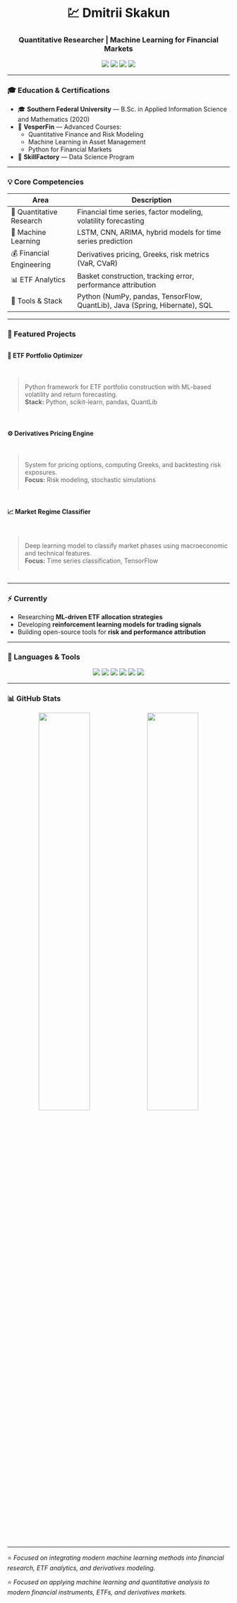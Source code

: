 <!-- Header -->
<h1 align="center">💹 Dmitrii Skakun</h1>
<h3 align="center">Quantitative Researcher | Machine Learning for Financial Markets</h3>

<p align="center">
  <a href="mailto:skakundima.458@gmail.com"><img src="https://img.shields.io/badge/Email-Contact-blue?style=for-the-badge&logo=gmail&logoColor=white"></a>
  <a href="https://t.me/alphacvant"><img src="https://img.shields.io/badge/Telegram-@alphacvant-1DA1F2?style=for-the-badge&logo=telegram&logoColor=white"></a>
  <a href="https://www.instagram.com/skakun_dr/"><img src="https://img.shields.io/badge/Instagram-@skakun__dr-E4405F?style=for-the-badge&logo=instagram&logoColor=white"></a>
  <a href="https://docs.google.com/document/d/1mFW-KvKdRvh215H-RKDGZ9Q7Mm44FFyk/edit?usp=share_link&ouid=116946619609232368555&rtpof=true&sd=true"><img src="https://img.shields.io/badge/CV-English-green?style=for-the-badge&logo=googledocs&logoColor=white"></a>
</p>

---

### 🎓 Education & Certifications

- 🎓 **Southern Federal University** — B.Sc. in Applied Information Science and Mathematics (2020)  
- 📘 **VesperFin** — Advanced Courses:
  - Quantitative Finance and Risk Modeling  
  - Machine Learning in Asset Management  
  - Python for Financial Markets  
- 🧠 **SkillFactory** — Data Science Program  

---

### 💡 Core Competencies

| Area | Description |
|------|--------------|
| 🧮 Quantitative Research | Financial time series, factor modeling, volatility forecasting |
| 🤖 Machine Learning | LSTM, CNN, ARIMA, hybrid models for time series prediction |
| 💰 Financial Engineering | Derivatives pricing, Greeks, risk metrics (VaR, CVaR) |
| 📊 ETF Analytics | Basket construction, tracking error, performance attribution |
| 🧠 Tools & Stack | Python (NumPy, pandas, TensorFlow, QuantLib), Java (Spring, Hibernate), SQL |

---

### 📂 Featured Projects

<div style="display:flex; flex-direction:column; gap:12px;">

**🧩 ETF Portfolio Optimizer**  
> Python framework for ETF portfolio construction with ML-based volatility and return forecasting.  
**Stack:** Python, scikit-learn, pandas, QuantLib  

**⚙️ Derivatives Pricing Engine**  
> System for pricing options, computing Greeks, and backtesting risk exposures.  
**Focus:** Risk modeling, stochastic simulations  

**📈 Market Regime Classifier**  
> Deep learning model to classify market phases using macroeconomic and technical features.  
**Focus:** Time series classification, TensorFlow

</div>

---

### ⚡ Currently

- Researching **ML-driven ETF allocation strategies**  
- Developing **reinforcement learning models for trading signals**  
- Building open-source tools for **risk and performance attribution**

---

### 🧠 Languages & Tools

<p align="center">
  <img src="https://img.shields.io/badge/Python-3670A0?style=for-the-badge&logo=python&logoColor=ffdd54"/>
  <img src="https://img.shields.io/badge/TensorFlow-FF6F00?style=for-the-badge&logo=tensorflow&logoColor=white"/>
  <img src="https://img.shields.io/badge/QuantLib-00599C?style=for-the-badge&logo=python&logoColor=white"/>
  <img src="https://img.shields.io/badge/Java-ED8B00?style=for-the-badge&logo=java&logoColor=white"/>
  <img src="https://img.shields.io/badge/SQL-025E8C?style=for-the-badge&logo=postgresql&logoColor=white"/>
  <img src="https://img.shields.io/badge/Finance-Data%20Science-green?style=for-the-badge"/>
</p>

---

### 📊 GitHub Stats

<p align="center">
  <img src="https://github-readme-stats.vercel.app/api?username=dI98Sk&show_icons=true&theme=default&count_private=true" width="48%" />
  <img src="https://github-readme-streak-stats.herokuapp.com/?user=dI98Sk&theme=default" width="48%" />
</p>

---

⭐ *Focused on integrating modern machine learning methods into financial research, ETF analytics, and derivatives modeling.*

⭐ *Focused on applying machine learning and quantitative analysis to modern financial instruments, ETFs, and derivatives markets.*
<!---
dI98Sk/dI98Sk is a ✨ special ✨ repository because its `README.md` (this file) appears on your GitHub profile.
You can click the Preview link to take a look at your changes.
--->
